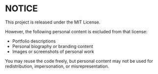 # NOTICE

This project is released under the MIT License.

However, the following personal content is excluded from that license:

- Portfolio descriptions
- Personal biography or branding content
- Images or screenshots of personal work

You may reuse the code freely, but personal content may not be used for redistribution, impersonation, or misrepresentation.
